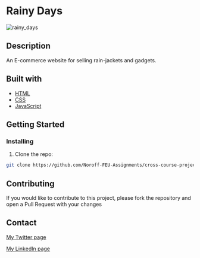# Rainy Days
![rainy_days](https://github.com/Noroff-FEU-Assignments/cross-course-project-MusaabAbdalla/assets/119439375/86bdf1b2-91f0-427a-898e-7862eba98a21)



## Description
An E-commerce website for selling rain-jackets and gadgets.
## Built with
- [HTML](https://www.w3schools.com/html/)
- [CSS](https://www.w3schools.com/css/)
- [JavaScript](https://javascript.info/)
## Getting Started

### Installing


1. Clone the repo:

```bash
git clone https://github.com/Noroff-FEU-Assignments/cross-course-project-MusaabAbdalla
```

## Contributing

If you would like to contribute to this project, please fork the repository and open a Pull Request with your changes
## Contact


[My Twitter page](https://twitter.com/jamboosan)

[My LinkedIn page](www.linkedin.com)


